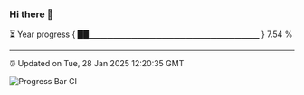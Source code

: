 ### Hi there 👋

⏳ Year progress { ██▁▁▁▁▁▁▁▁▁▁▁▁▁▁▁▁▁▁▁▁▁▁▁▁▁▁▁▁ } 7.54 %

---

⏰ Updated on Tue, 28 Jan 2025 12:20:35 GMT

![Progress Bar CI](https://github.com/code-lakshay/GitHub-Actions-Demo/workflows/Progress%20Bar%20CI/badge.svg)
